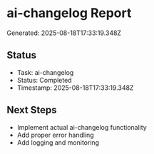 # ai-changelog Report

Generated: 2025-08-18T17:33:19.348Z

## Status
- Task: ai-changelog
- Status: Completed
- Timestamp: 2025-08-18T17:33:19.348Z

## Next Steps
- Implement actual ai-changelog functionality
- Add proper error handling
- Add logging and monitoring
